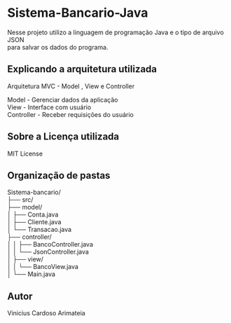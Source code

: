 # Sistema-Bancario-Java

Nesse projeto utilizo a linguagem de programação Java e o tipo de arquivo JSON  
para salvar os dados do programa.  

## Explicando a arquitetura utilizada
Arquitetura MVC - Model , View e Controller 

Model - Gerenciar dados da aplicação \
View - Interface com usuário \
Controller - Receber requisições do usuário 

## Sobre a Licença utilizada

MIT License 

Organização de pastas
----------------------
Sistema-bancario/         \
├── src/  
   ├── model/               \
     │   ├── Conta.java           \
     │   ├── Cliente.java            \
     │   └── Transacao.java             \
├── controller/                          \
│   │   ├── BancoController.java            \
│   │   └── JsonController.java             \
│   ├── view/                               \
│   │   └── BancoView.java                    \
│   └── Main.java                             

Autor
-------
Vinicius Cardoso Arimateia 
